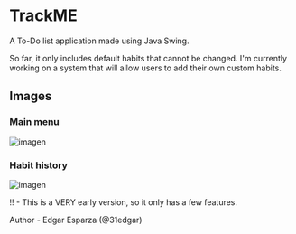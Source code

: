 # TrackME
A To-Do list application made using Java Swing.

So far, it only includes default habits that cannot be changed. I'm currently working on a system that will allow users to add their own custom habits.

## Images
### Main menu
![imagen](https://github.com/user-attachments/assets/2a1a7d9a-a304-4ccb-a9c3-2f4c8e2601cc)

### Habit history
![imagen](https://github.com/user-attachments/assets/873c181e-1e2c-4d76-82db-84e61aa47452)


!! - This is a VERY early version, so it only has a few features.

Author - Edgar Esparza (@31edgar)
